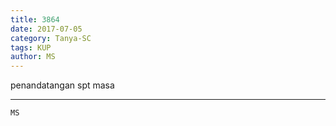 ```yaml
---
title: 3864
date: 2017-07-05
category: Tanya-SC
tags: KUP
author: MS
---
```


penandatangan spt masa

---



`MS`

